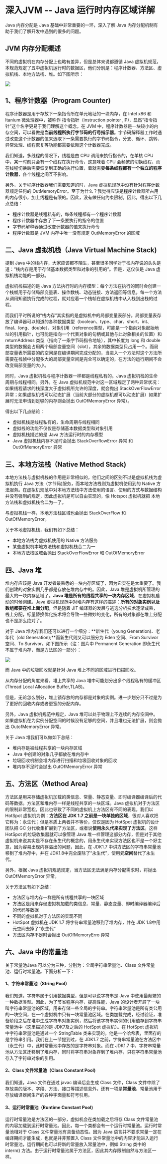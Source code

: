 # 深入JVM -- Java 运行时内存区域详解

Java 内存分配是 Java 基础中非常重要的一环，深入了解 Java 内存分配机制有助于我们了解开发中遇到的很多的问题。

## JVM 内存分配概述

不同的虚拟机在内存分配上也略有差异，但是总体来说都遵循 Java 虚拟机规范，本规范规定了五中虚拟机运行时的数据区，他们分别是：程序计数器、方法区、虚拟机栈、本地方法栈、堆。如下图所示：

![](/picture/data-01.image)

## 1、程序计数器（Program Counter)

程序计数器是用于存放下一条指令所在单元地址的一块内存，在 Intel x86 和 Itanium 微处理器中，被称作 指令指针（instruction pointer ,IP)，显然“指令指针”这个名字更易于我们理解这个概念。在 JVM 中，程序计数器是一块较小的内存空间，可以看做是**当前线程所执行字节码的行号指示器**。字节码解释器工作时通过改变这个计数器的值来选取下一条需要执行的字节码指令，分支、循环、跳转、异常处理、线程恢复等功能都需要依赖这个计数器完成。

我们知道，多线程的情况下，线程是由 CPU 调用来执行指令的，在单核 CPU 中，某一时刻只会有一个线程在执行命令，这意味着 CPU 会频繁的切换线程，而在线程切换后需要恢复到正确的执行位置，着就需要**每条线程都有一个独立的程序计数器**，各个线程之间互不影响。

另外，关于程序计数器我们需要知道的时，Java 虚拟机规范中没有针对程序计数器规定任何的 OutMemoryError。至于为什么？我觉得应该是程序计数器所占用的内存很小，加上线程是有限的。因此，没有做任何约束限制。因此，得出以下几点总结：

- 程序计数器是线程私有的，每条线程都有一个程序计数器
- 程序计数器中存放了下一条要执行的指令的位置
- 字节码解释器通过改变计数器的值来执行命令
- 程序计数器是 JVM 内存中唯一没有规定 OutMemoryError 的区域

## 二、Java 虚拟机栈（Java Virtual Machine Stack)

提到 Java 中的栈内存，大家应该都不陌生，甚至很多同学对于栈内存说的头头是道：“栈内存是用于存储基本数据类型和对象的引用的”。但是，这仅仅是 Java 虚拟机栈功能的一部分。

虚拟机栈描述的是 Java 方法执行时的内存模型：每个方法在执行的同时会创建一个栈帧用于存储局部变量表、操作数栈、动态链接、方法返回等信息。每一个方法从调用知道执行完成的过程，就对应着一个栈帧在虚拟机栈中从入栈到出栈的过程。

而我们平时所说的“栈内存”其实指的是虚拟机中的局部变量表部分。局部变量表存放了编译器可以知道的各种数据类型（boolean、type、char、short、int、final、long、double）、对象引用（reference类型，可能是一个指向对象起始地址的引用指针，也可能是指向一个代表对象的句柄或其他与此对象相关的位置）和 returnAddress 类型（指向了一条字节码指令地址），其中长度为 long 和 double 类型的数据会占用两个局部变量空间（slot），其余的数据类型只占用一个。而局部变量表所需要的的空间是在编译期间完成分配的，当进入一个方法时这个方法所需要在栈帧中分配多大的局部变量空间是完全可以确定的，在方法的运行期间不会改变局部变量的大小。

同时，Java 虚拟机栈与程序计数器一样都是线程私有的。Java 虚拟机栈的生命周期与线程相同。另外，在 Java 虚拟机规范中对这一区域规定了两种异常状况：如果线程请求的栈深度大于虚拟机所允许的深度，就会抛出 StackOverFlowError 异常；如果虚拟机栈可以动态扩展（当前大部分的虚拟机都可以动态扩展）如果扩展时无法申请到足够的内存则会抛出 OutOfMemoryError 异常）。

得出以下几点结论：

- 虚拟机栈是线程私有的，生命周期与线程相同
- 虚拟栈的功能不仅仅是存储基本数据类型和对象引用
- 虚拟机栈描述的是 Java 方法运行时的内存模型
- Java 虚拟机栈内存不足时会抛出 StackOverflowError 异常 和 OutOfMemoryError 异常

## 三、本地方法栈（Native Method Stack)

本地方法栈与虚拟机栈的作用是非常相似的，他们之间的区别不过是虚拟机栈为虚拟机执行 Java 方法（字节码)服务，而本地方法栈则为虚拟机使用到的 Native 方法服务。在虚拟机规范中对本地方法栈中方法使用的语言、使用的方式与数据结构并没有强制的规定，因此虚拟机是可以自由实现的，像 Hotspot 虚拟机就把 本地方法栈和虚拟机栈合二为一了。

与虚拟机栈一样，本地方法栈区域也会抛出 StackOverFlow 和 OutOfMemoryError。

关于本地虚拟机栈，我们有如下总结：

- 本地方法栈为虚拟机使用的 Native 方法服务
- 某些虚拟机本地方法栈和虚拟机栈合二为一
- 本地方法栈区域会抛出 StackOverFlowError 和 OutOfMemoryError

## 四、Java 堆

堆内存应该是 Java 开发者最熟悉的一块内存区域了，因为它实在是太重要了。我们创建的对象实例几乎都是存放在堆内存中的。因此，Java 堆是虚拟机所管理的最大的一块内存区域了。**Java 堆是所有的线程共享的一块内存区域**，在虚拟机启动的时候创建。Java 虚拟机规范中对堆内存有这样的描述：**所有的对象实例以及数组都要在堆上面分配**，但是随着 JIT 编译器的发展与逃逸分析技术逐渐成熟，栈上分配，标量替换优化技术将会导致一些微妙的变化，所有的对象都在堆上分配也不是那么绝对了。

对于 Java 堆内存我们还可以进行一个细分：**新生代（young Generation)、老年代（old Generation);**而新生代则又可以细分为 Eden 空间、From Survivor 空间、To Survivor。如下图所示（注：图片中 Permanent Generation 即永生代不属于堆内存，而是方法区的一部分）：

![](/picture/data-02.image)

而 Java 中的垃圾回收就是针对 Java 堆上不同的区域进行扫描回收。

从内存分配的角度来看，堆上共享的 Java 堆中可能划分出多个线程私有的缓冲区(Thread Local Allocation Buffer,TLAB)。

但是，无论怎么划分，堆上锁存放的内存都是对象的实例。进一步划分只不过是为了更好的回收内存或者更宽的分配内存。

另外，Java 虚拟机规范中规定，Java 堆可以处于物理上不连续的内存空间中。如果虚拟机在为实例分配空间的时候没有足够的空间，并且堆也无法扩展，则会抛出 OutofMemoryError 异常。

关于 Java 堆我们可以做如下总结：

- 堆内存是被线程共享的一块内存区域
- Java 中创建的对象几乎都放在堆内存中
- 垃圾回收机制会堆内存进行扫描和垃圾回收对象的回收
- 堆内存不足时会抛出 OutOfMemoryError 异常

## 五、方法区（Method Area)

方法区是用来存储虚拟机加载的类信息、常量、静态变量、即时编译器编译后的代码等数据。方法区和堆内存一样是线程共享的一块区域。Java 虚拟机对于方法区的限制非常宽松，因此也导致了不同的虚拟机上方法区有不同的表现。我们以 HotSpot 虚拟机为例：**方法区在 JDK 1.7 之前是一块单独的区域**，很对人喜欢把它称为：永生代；但是本质上两者并不等价，仅仅是因为 HotSpot 虚拟机的设计团队把 GC 分代收集扩展到了方法区，或者说**使用永久代来实现了方法区**。这样HotSpot 的垃圾收集器就可以像管理 Java 堆一样管理这部分内存，但是对于其他虚拟机来说其实是不存在永生代的概念的，用永生代来实现方法区也不是一个好主意，因为容易出现内存溢出的问题，因此，在 JDK1.7 中讲方法区的字符串常量池移到了堆内存中，并在 JDK1.8中完全废除了“永生代”，使用**元空间**替代了永生代。

另外，根据 Java 虚拟机规范规定，当方法区无法满足内存分配需求时，将抛出 OutOfMemoryError 异常。

关于方法区有如下总结：

- 方法区与堆内存一样是所有线程共享的一块区域
- 方法区是用来存储虚拟机加载的类信息、常量、静态变量、即时编译器编译后的代码等数据
- 不同的虚拟机对于方法区的实现不同
- HotSpot 虚拟机在 JDK 1.7 将字符串常量池移到了堆内存，并在 JDK 1.8中用元空间去掉了“永生代”
- 方法区内存不足时会抛出 OutOfMemoryErro 异常

## 六、Java 中的常量池

关于常量池Java 可以分为三种，分别为：全局字符串常量池、Class 文件常量池、运行时常量池。下面分析一下：

#### 1、字符串常量池（String Pool）

我们知道，字符串属于引用数据类型，但是可以说字符串是 Java  中使用最频繁的一种数据类型。因此，为了节省程序内存，提高性能，Java 的设计者开辟了一块叫字符串常量池的区域，用来存储一些全局的字符串。字符串常量池是所有类公用的一块空间，在一个虚拟机中只有一块常量池区域。在类加载完成，经过验证，准备阶段之后在堆中生成字符串对象实例，然后将该字符串实例的引用值存到字符串常量池中（这里描述的是 JDK7及之后的 HotSpot 虚拟机）。在 HotSpot 虚拟机中字符串常量池是通过一个 StringTable 类来实现的。他是一个哈希表，里面存的是字符串引用。我们在上一节提到过，在 JDK1.7 之前，字符串常量池在方法区中（永生代）中，此时常量池中存放的是字符串对象。而在 JDK1.7 中，字符串常量池从方法区迁移到了堆内存，同时将字符串对象存到了堆内存，只在字符串常量池存入了字符串对象的引用。

#### 2、Class 文件常量池（Class Constant Pool)

我们知道，Java 文件在通过 javac 编译后会生成 Class 文件，Class 文件中除了存放类的版本、字段、方法、接口等描述信息外，还有一项是**常量池**，常量池用于存放编译器间生产的各种字面量和符号引用。

#### 3、运行时常量池（Runtime Constant Pool)

运行时常量池是方法区的一部分，虚拟机会在类加载之后将存 Class 文件常量池的内容加载到运行时常量池。因此，每一个类都会有一个运行时常量池。运行时常量池相对于 Class 文件常量池有具备动态性。因为 Java 语言并不要求常量一定在编译期间才能生成，也就是并非预置入 Class 文件常量池中的内容才能进入运行时常量池，运行期间也可以将新的常量放入常量池中，例如 String 类中的 intern()  方法。由于运行时常量池属于方法区，因此其内存限制自然与方法区一样。





















